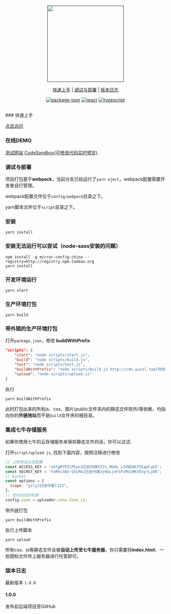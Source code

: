 <p align="center">
  <a href="">
    <img src="http://cdn.yuzzl.top/logo-text.svg" width="240px">
  </a>
</p>

<p align="center">
  <a href="#快速上手">快速上手</a>&nbsp;|&nbsp;<a href="#调试与部署">调试与部署</a>&nbsp;|&nbsp;<a href="#版本日志">版本日志</a>
</p>

<p align="center">
  <a href="https://img.shields.io/github/package-json/v/yuzhanglong/YuJudge"><img src="https://img.shields.io/github/package-json/v/yuzhanglong/YuJudge" alt="package-json"></a>
  <a href="https://img.shields.io/badge/react-16.13.1-blue?logo=react"><img src="https://img.shields.io/badge/react-16.13.1-blue?logo=react" alt="react"></a>
  <a href="https://img.shields.io/badge/typescript-3.7.2-blue?logo=typescript"><img src="https://img.shields.io/badge/typescript-3.7.2-blue?logo=typescript" alt="typescript"></a>
</p>

<h2 align="center"></h2>
### 快速上手

[点击访问](http://docs.yuzzl.top/)

### 在线DEMO

[测试网站](http://oj.yuzzl.top/)
[CodeSandbox(可修改代码实时预览)](https://codesandbox.io/s/adoring-blackburn-ru7kr)

###  调试与部署

项目打包基于**webpack**，当前分支已经运行了`yarn eject`，webpack配置需要开发者自行管理。

webpack配置文件位于`config/webpack`目录之下。

yarn脚本文件位于`script`目录之下。

### 安装
```shell
yarn install
```

### 安装无法运行可以尝试（node-sass安装的问题）
```
npm install -g mirror-config-china --registry=http://registry.npm.taobao.org
yarn install
```

### 开发环境运行

```shell
yarn start
```

### 生产环境打包

```shell
yarn build
```

### 带外链的生产环境打包

打开`package.json`，修改 **buildWithPrefix**

```json {5}
"scripts": {
    "start": "node scripts/start.js",
    "build": "node scripts/build.js",
    "test": "node scripts/test.js",
    "buildWithPrefix": "node scripts/build.js http://cdn.yuzzl.top(你的外链地址)",
    "upload": "node scripts/upload.js"
}
```

执行

```shell
yarn buildWithPrefix
```

此时打包出来的所有js、css、图片(public文件夹内的静态文件除外)等依赖，均指向你的**外链地址**而不是`build`文件夹的根目录。

### 集成七牛存储服务

如果你使用七牛的云存储服务来保存静态文件的话，你可以试试: 

打开`script/upload.js`, 找到下面内容，按照注释进行修改

```javascript
// 上传凭证以及配置
const ACCESS_KEY = 'o4fgM7P2lPEyo3已经作废FZ7s_NGdo_xJVNDdKf55apCubX';
const SECRET_KEY = 'YxRkcS8o-GSLMo1已经作废ajWuLjeFxFsMo1WKnOvyrLjB8';
// bucket
const options = {
  scope: "yzlyz已经作废l123",
};
// 空间对应的机房
config.zone = uploader.zone.Zone_z2;
```

带外链打包

```shell
yarn buildWithPrefix
```

执行上传脚本

```shell
yarn upload
```
所有css、js等静态文件会被**自动上传至七牛服务器**，你只需要将**index.html**、一些图标文件传上服务器进行托管即可。


### 版本日志

最新版本 `1.0.0`

#### 1.0.0

发布前后端项目至GitHub
